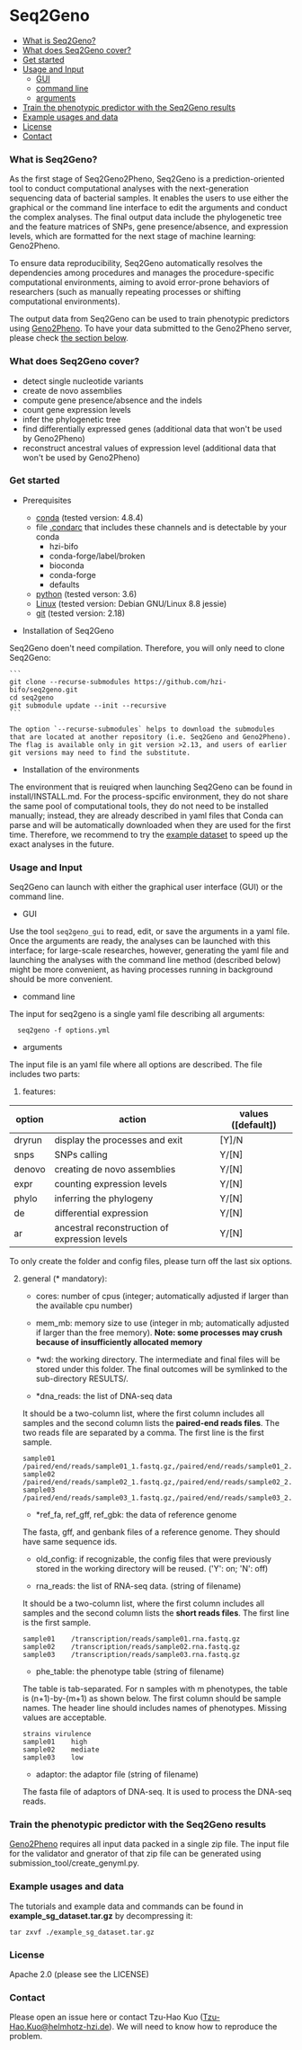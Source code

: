 # Seq2Geno

- [What is Seq2Geno?](#intro)
- [What does Seq2Geno cover?](#functions) 
- [Get started](#install) 
- [Usage and Input](#usage) 
    - [GUI](#gui)
    - [command line](#commandline)
    - [arguments](#args)
- [Train the phenotypic predictor with the Seq2Geno results](#genyml) 
- [Example usages and data](#example) 
- [License](#license) 
- [Contact](#contact) 


### <a name="intro"></a>What is Seq2Geno?
As the first stage of Seq2Geno2Pheno, Seq2Geno is a prediction-oriented tool to conduct computational analyses with the next-generation sequencing data of bacterial samples. It enables the users to use either the graphical or the command line interface to edit the arguments and conduct the complex analyses. The final output data include the phylogenetic tree and the feature matrices of SNPs, gene presence/absence, and expression levels, which are formatted for the next stage of machine learning: Geno2Pheno.

To ensure data reproducibility, Seq2Geno automatically resolves the dependencies among procedures and manages the procedure-specific computational environments, aiming to avoid error-prone behaviors of researchers (such as manually repeating processes or shifting computational environments). 

The output data from Seq2Geno can be used to train phenotypic predictors using [Geno2Pheno](https://genopheno.bifo.helmholtz-hzi.de). To have your data submitted to the Geno2Pheno server, please check [the section below](#genyml). 

### <a name="functions"></a>What does Seq2Geno cover?
- detect single nucleotide variants
- create de novo assemblies
- compute gene presence/absence and the indels
- count gene expression levels
- infer the phylogenetic tree
- find differentially expressed genes (additional data that won't be used by Geno2Pheno)
- reconstruct ancestral values of expression level (additional data that won't be used by Geno2Pheno)

### <a name="install"></a>Get started
- Prerequisites

    - [conda](https://docs.conda.io/projects/conda/en/latest/user-guide/install/linux.html) (tested version: 4.8.4)
    - file [.condarc](https://docs.conda.io/projects/conda/en/latest/user-guide/tasks/manage-channels.html) that includes these channels and is detectable by your conda
      - hzi-bifo
      - conda-forge/label/broken
      - bioconda
      - conda-forge
      - defaults
    - [python](https://www.python.org/downloads/) (tested verson: 3.6)
    - [Linux](https://www.cyberciti.biz/faq/find-linux-distribution-name-version-number/) (tested version: Debian GNU/Linux 8.8 jessie)
    - [git](https://git-scm.com/downloads) (tested version: 2.18)

- Installation of Seq2Geno

Seq2Geno doen't need compilation. Therefore, you will only need to clone Seq2Geno:

	```
	git clone --recurse-submodules https://github.com/hzi-bifo/seq2geno.git
	cd seq2geno
	git submodule update --init --recursive
	```

	The option `--recurse-submodules` helps to download the submodules that are located at another repository (i.e. Seq2Geno and Geno2Pheno). The flag is available only in git version >2.13, and users of earlier git versions may need to find the substitute.  

- Installation of the environments 

The environment that is reuiqred when launching Seq2Geno can be found in install/INSTALL.md. For the process-spcific environment, they do not share the same pool of computational tools, they do not need to be installed manually; instead, they are already described in yaml files that Conda can parse and will be automatically downloaded when they are used for the first time. Therefore, we recommend to try the [example dataset](#example) to speed up the exact analyses in the future. 

### <a name="usage"></a>Usage and Input

Seq2Geno can launch with either the graphical user interface (GUI) or the command line.

- <a name="gui"></a>GUI

Use the tool `seq2geno_gui` to read, edit, or save the arguments in a yaml file. Once the arguments are ready, the analyses can be launched with this interface; for large-scale researches, however, generating the yaml file and launching the analyses with the command line method (described below) might be more convenient, as having processes running in background should be more convenient. 

- <a name="commandline"></a>command line

The input for seq2geno is a single yaml file describing all arguments:
```
  seq2geno -f options.yml
```

- <a name="args"></a>arguments

The input file is an yaml file where all options are described. The file includes two parts:

1. features:

| option | action | values ([default])|
| --- | --- | --- |
| dryrun | display the processes and exit | [Y]/N |
| snps | SNPs calling | Y/[N] |
| denovo | creating de novo assemblies | Y/[N] |
| expr | counting expression levels | Y/[N] |
| phylo | inferring the phylogeny | Y/[N] |
| de | differential expression | Y/[N] |
| ar | ancestral reconstruction of expression levels | Y/[N] |

To only create the folder and config files, please turn off the last six options. 

2. general (\* mandatory): 

    - cores: number of cpus (integer; automatically adjusted if larger than the available cpu number)

    - mem_mb: memory size to use (integer in mb; automatically adjusted if larger than the free memory). __Note: some processes may crush because of insufficiently allocated  memory__

    - \*wd: the working directory. The intermediate and final files will be stored under this folder. The final outcomes will be symlinked to the sub-directory RESULTS/.

    - \*dna_reads: the list of DNA-seq data 

    It should be a two-column list, where the first column includes all samples and the second column lists the __paired-end reads files__. The two reads file are separated by a comma. The first line is the first sample.
    ```
    sample01	/paired/end/reads/sample01_1.fastq.gz,/paired/end/reads/sample01_2.fastq.gz
    sample02	/paired/end/reads/sample02_1.fastq.gz,/paired/end/reads/sample02_2.fastq.gz
    sample03	/paired/end/reads/sample03_1.fastq.gz,/paired/end/reads/sample03_2.fastq.gz
    ```

    - \*ref_fa, ref_gff, ref_gbk: the data of reference genome

    The fasta, gff, and genbank files of a reference genome. They should have same sequence ids. 


    - old_config: if recognizable, the config files that were previously stored in the working directory will be reused. ('Y': on; 'N': off)

    - rna_reads: the list of RNA-seq data. (string of filename)

    It should be a two-column list, where the first column includes all samples and the second column lists the __short reads files__. The first line is the first sample.
    ```
    sample01	/transcription/reads/sample01.rna.fastq.gz
    sample02	/transcription/reads/sample02.rna.fastq.gz
    sample03	/transcription/reads/sample03.rna.fastq.gz
    ```

    - phe_table: the phenotype table (string of filename)

    The table is tab-separated. For n samples with m phenotypes, the table is (n+1)-by-(m+1) as shown below. The first column should be sample names. The header line should includes names of phenotypes. Missing values are acceptable.
    ```
    strains	virulence
    sample01	high
    sample02	mediate
    sample03	low
    ```

    - adaptor: the adaptor file (string of filename)

    The fasta file of adaptors of DNA-seq. It is used to process the DNA-seq reads. 

### <a name="genyml"></a>Train the phenotypic predictor with the Seq2Geno results 
[Geno2Pheno](https://genopheno.bifo.helmholtz-hzi.de) requires all input data packed in a single zip file. The input file for the validator and gnerator of that zip file can be generated using submission\_tool/create\_genyml.py. 

### <a name="example"></a>Example usages and data
The tutorials and example data and commands can be found in  __example\_sg\_dataset.tar.gz__ by decompressing it:

```
tar zxvf ./example_sg_dataset.tar.gz 
```

### <a name="license"></a>License
Apache 2.0 (please see the LICENSE)

### <a name="contact"></a>Contact
Please open an issue here or contact Tzu-Hao Kuo (Tzu-Hao.Kuo@helmhotz-hzi.de). 
We will need to know how to reproduce the problem. 

